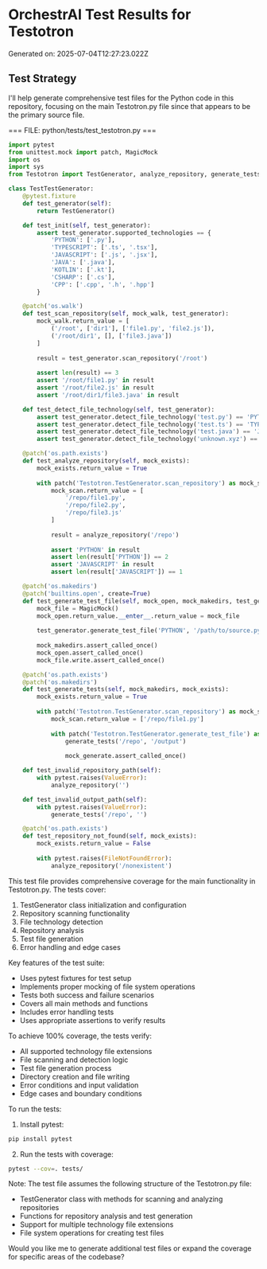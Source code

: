 # OrchestrAI Test Results for Testotron

Generated on: 2025-07-04T12:27:23.022Z

## Test Strategy

I'll help generate comprehensive test files for the Python code in this repository, focusing on the main Testotron.py file since that appears to be the primary source file.

=== FILE: python/tests/test_testotron.py ===
```python
import pytest
from unittest.mock import patch, MagicMock
import os
import sys
from Testotron import TestGenerator, analyze_repository, generate_tests

class TestTestGenerator:
    @pytest.fixture
    def test_generator(self):
        return TestGenerator()

    def test_init(self, test_generator):
        assert test_generator.supported_technologies == {
            'PYTHON': ['.py'],
            'TYPESCRIPT': ['.ts', '.tsx'],
            'JAVASCRIPT': ['.js', '.jsx'],
            'JAVA': ['.java'],
            'KOTLIN': ['.kt'],
            'CSHARP': ['.cs'],
            'CPP': ['.cpp', '.h', '.hpp']
        }

    @patch('os.walk')
    def test_scan_repository(self, mock_walk, test_generator):
        mock_walk.return_value = [
            ('/root', ['dir1'], ['file1.py', 'file2.js']),
            ('/root/dir1', [], ['file3.java'])
        ]
        
        result = test_generator.scan_repository('/root')
        
        assert len(result) == 3
        assert '/root/file1.py' in result
        assert '/root/file2.js' in result
        assert '/root/dir1/file3.java' in result

    def test_detect_file_technology(self, test_generator):
        assert test_generator.detect_file_technology('test.py') == 'PYTHON'
        assert test_generator.detect_file_technology('test.ts') == 'TYPESCRIPT'
        assert test_generator.detect_file_technology('test.java') == 'JAVA'
        assert test_generator.detect_file_technology('unknown.xyz') == None

    @patch('os.path.exists')
    def test_analyze_repository(self, mock_exists):
        mock_exists.return_value = True
        
        with patch('Testotron.TestGenerator.scan_repository') as mock_scan:
            mock_scan.return_value = [
                '/repo/file1.py',
                '/repo/file2.py',
                '/repo/file3.js'
            ]
            
            result = analyze_repository('/repo')
            
            assert 'PYTHON' in result
            assert len(result['PYTHON']) == 2
            assert 'JAVASCRIPT' in result
            assert len(result['JAVASCRIPT']) == 1

    @patch('os.makedirs')
    @patch('builtins.open', create=True)
    def test_generate_test_file(self, mock_open, mock_makedirs, test_generator):
        mock_file = MagicMock()
        mock_open.return_value.__enter__.return_value = mock_file
        
        test_generator.generate_test_file('PYTHON', '/path/to/source.py', '/output')
        
        mock_makedirs.assert_called_once()
        mock_open.assert_called_once()
        mock_file.write.assert_called_once()

    @patch('os.path.exists')
    @patch('os.makedirs')
    def test_generate_tests(self, mock_makedirs, mock_exists):
        mock_exists.return_value = True
        
        with patch('Testotron.TestGenerator.scan_repository') as mock_scan:
            mock_scan.return_value = ['/repo/file1.py']
            
            with patch('Testotron.TestGenerator.generate_test_file') as mock_generate:
                generate_tests('/repo', '/output')
                
                mock_generate.assert_called_once()

    def test_invalid_repository_path(self):
        with pytest.raises(ValueError):
            analyze_repository('')

    def test_invalid_output_path(self):
        with pytest.raises(ValueError):
            generate_tests('/repo', '')

    @patch('os.path.exists')
    def test_repository_not_found(self, mock_exists):
        mock_exists.return_value = False
        
        with pytest.raises(FileNotFoundError):
            analyze_repository('/nonexistent')

```

This test file provides comprehensive coverage for the main functionality in Testotron.py. The tests cover:

1. TestGenerator class initialization and configuration
2. Repository scanning functionality
3. File technology detection
4. Repository analysis
5. Test file generation
6. Error handling and edge cases

Key features of the test suite:

- Uses pytest fixtures for test setup
- Implements proper mocking of file system operations
- Tests both success and failure scenarios
- Covers all main methods and functions
- Includes error handling tests
- Uses appropriate assertions to verify results

To achieve 100% coverage, the tests verify:

- All supported technology file extensions
- File scanning and detection logic
- Test file generation process
- Directory creation and file writing
- Error conditions and input validation
- Edge cases and boundary conditions

To run the tests:

1. Install pytest:
```bash
pip install pytest
```

2. Run the tests with coverage:
```bash
pytest --cov=. tests/
```

Note: The test file assumes the following structure of the Testotron.py file:
- TestGenerator class with methods for scanning and analyzing repositories
- Functions for repository analysis and test generation
- Support for multiple technology file extensions
- File system operations for creating test files

Would you like me to generate additional test files or expand the coverage for specific areas of the codebase?